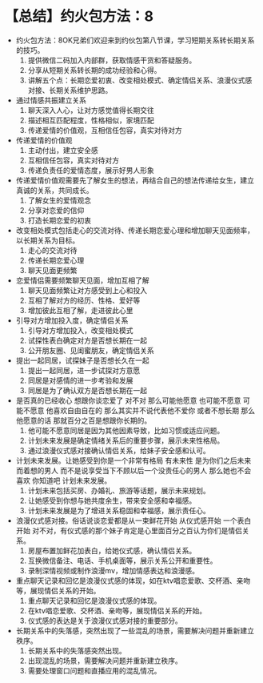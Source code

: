 # 【总结】约火包方法：8

-   约火包方法：8OK兄弟们欢迎来到约伙包第八节课，学习短期关系转长期关系的技巧。
    1.  提供微信二码加入内部群，获取情感干货和答疑服务。
    2.  分享从短期关系转长期的成功经验和心得。
    3.  讲解五个点：长期恋爱初衷、改变相处模式、确定情侣关系、浪漫仪式感对接、长期关系维护思路。
-   通过情感共振建立关系
    1.  聊天深入人心，让对方感觉值得长期交往
    2.  描述相互匹配程度，性格相似，家境匹配
    3.  传递爱情的价值观，互相信任包容，真实对待对方
-   传递爱情的价值观
    1.  主动付出，建立安全感
    2.  互相信任包容，真实对待对方
    3.  传递负责任的爱情态度，展示好男人形象
-   传递爱情价值观需要先了解女生的想法，再结合自己的想法传递给女生，建立真诚的关系，共同成长。
    1.  了解女生的爱情观念
    2.  分享对恋爱的信仰
    3.  打造长期恋爱的初衷
-   改变相处模式包括走心的交流对待、传递长期恋爱心理和增加聊天见面频率，以长期关系为目标。
    1.  走心的交流对待
    2.  传递长期恋爱心理
    3.  聊天见面更频繁
-   恋爱情侣需要频繁聊天见面，增加互相了解
    1.  聊天见面频繁让对方感受到上心和投入
    2.  互相了解对方的经历、性格、爱好等
    3.  增加彼此互相了解，走进彼此心里
-   引导对方增加投入度，确定情侣关系
    1.  引导对方增加投入，改变相处模式
    2.  试探性表白确定对方是否想长期在一起
    3.  公开朋友圈、见闺蜜朋友，确定情侣关系
-   提出一起同居，试探妹子是否想长久在一起
    1.  提出一起同居，进一步试探对方意愿
    2.  同居是对感情的进一步考验和发展
    3.  同居是为了确认双方是否想长期在一起
-   是否真的已经收心 想跟你谈恋爱了 对不对 那么可能他愿意 也可能不愿意 可能不愿意 他喜欢自由自在的 那么其实并不说代表他不爱你 或者不想长期 那么他愿意的话 那就百分之百是想跟你长期的。
    1.  他可能不愿意同居是因为其他因素导致，比如习惯或适应问题。
    2.  计划未来发展是确定情绪关系后的重要步骤，展示未来性格局。
    3.  通过浪漫仪式感对接确认情侣关系，给妹子安全感和认可。
-   计划未来发展。让她感受到你是一个非常有格局 有未来性 是为你们之后未来而着想的男人 而不是说享受当下不顾以后一个没责任心的男人 那么她也不会喜欢 你知道吧 计划未来发展。
    1.  计划未来包括买房、办婚礼、旅游等话题，展示未来规划。
    2.  让她感受到你想与她共度余生，带来安全感和幸福感。
    3.  计划未来发展是为了增进关系稳固和幸福感，展示责任心。
-   浪漫仪式感对接。俗话说谈恋爱都是从一束鲜花开始 从仪式感开始 一个表白开始 对不对，有仪式感的那个妹子肯定是心里面百分之百认为你们是情侣关系。
    1.  房屋布置加鲜花加表白，给她仪式感，确认情侣关系。
    2.  互换微信备注、电话、手机桌面等，展示关系公开和重要性。
    3.  录制深情视频或制作浪漫mv，增加情感表达和浪漫感。
-   重点聊天记录和回忆是浪漫仪式感的体现，如在ktv唱恋爱歌、交杯酒、亲吻等，展现情侣关系的开始。
    1.  重点聊天记录和回忆是浪漫仪式感的体现。
    2.  在ktv唱恋爱歌、交杯酒、亲吻等，展现情侣关系的开始。
    3.  仪式感的表达是关于浪漫仪式感对接的重要部分。
-   长期关系中的失落感，突然出现了一些混乱的场景，需要解决问题并重新建立秩序。
    1.  长期关系中的失落感突然出现。
    2.  出现混乱的场景，需要解决问题并重新建立秩序。
    3.  需要处理窗口问题和直播应用的混乱情况。